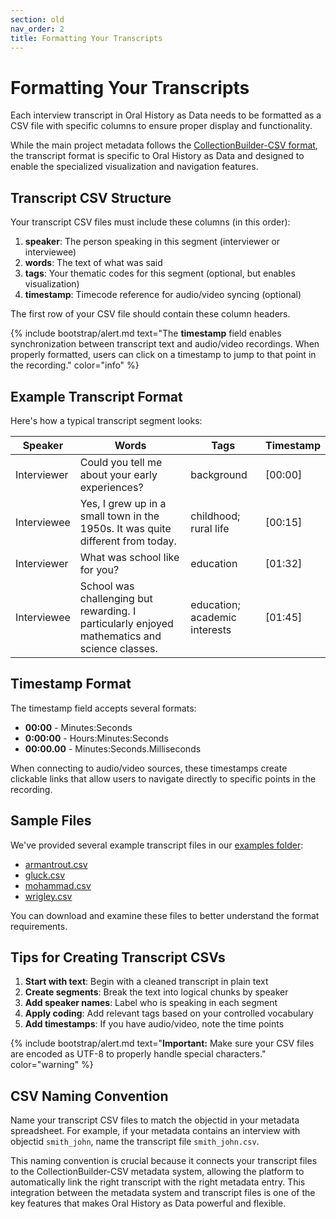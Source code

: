 ```yaml
---
section: old
nav_order: 2
title: Formatting Your Transcripts
---
```


<!-- This page has been moved to the 'old' documentation folder. See the new Prepare Your Content section for current guidance. -->

# Formatting Your Transcripts

Each interview transcript in Oral History as Data needs to be formatted as a CSV file with specific columns to ensure proper display and functionality. 

While the main project metadata follows the [CollectionBuilder-CSV format](https://collectionbuilder.github.io/cb-docs/docs/metadata/csv_metadata/), the transcript format is specific to Oral History as Data and designed to enable the specialized visualization and navigation features.

## Transcript CSV Structure

Your transcript CSV files must include these columns (in this order):

1. **speaker**: The person speaking in this segment (interviewer or interviewee)
2. **words**: The text of what was said
3. **tags**: Your thematic codes for this segment (optional, but enables visualization)
4. **timestamp**: Timecode reference for audio/video syncing (optional)

The first row of your CSV file should contain these column headers.

{% include bootstrap/alert.md text="The **timestamp** field enables synchronization between transcript text and audio/video recordings. When properly formatted, users can click on a timestamp to jump to that point in the recording." color="info" %}

## Example Transcript Format

Here's how a typical transcript segment looks:

| **Speaker**    | **Words**                                                                                                   | **Tags**                       | **Timestamp** |
|----------------|-------------------------------------------------------------------------------------------------------------|--------------------------------|---------------|
| Interviewer    | Could you tell me about your early experiences?                                                             | background                     | [00:00]       |
| Interviewee    | Yes, I grew up in a small town in the 1950s. It was quite different from today.                             | childhood; rural life          | [00:15]       |
| Interviewer    | What was school like for you?                                                                               | education                      | [01:32]       |
| Interviewee    | School was challenging but rewarding. I particularly enjoyed mathematics and science classes.              | education; academic interests  | [01:45]       |


## Timestamp Format

The timestamp field accepts several formats:

- **00:00** - Minutes:Seconds
- **0:00:00** - Hours:Minutes:Seconds
- **00:00.00** - Minutes:Seconds.Milliseconds

When connecting to audio/video sources, these timestamps create clickable links that allow users to navigate directly to specific points in the recording.

## Sample Files

We've provided several example transcript files in our [examples folder](/examples/):

- [armantrout.csv](/examples/armantrout-transcript-example.csv)
- [gluck.csv](/examples/gluck-transcript-example.csv)
- [mohammad.csv](/examples/mohammad-transcript-example.csv)
- [wrigley.csv](/examples/wrigley-transcript-example.csv)

You can download and examine these files to better understand the format requirements.

## Tips for Creating Transcript CSVs

1. **Start with text**: Begin with a cleaned transcript in plain text
2. **Create segments**: Break the text into logical chunks by speaker
3. **Add speaker names**: Label who is speaking in each segment
4. **Apply coding**: Add relevant tags based on your controlled vocabulary
5. **Add timestamps**: If you have audio/video, note the time points

{% include bootstrap/alert.md text="**Important:** Make sure your CSV files are encoded as UTF-8 to properly handle special characters." color="warning" %}

## CSV Naming Convention

Name your transcript CSV files to match the objectid in your metadata spreadsheet. For example, if your metadata contains an interview with objectid `smith_john`, name the transcript file `smith_john.csv`.

This naming convention is crucial because it connects your transcript files to the CollectionBuilder-CSV metadata system, allowing the platform to automatically link the right transcript with the right metadata entry. This integration between the metadata system and transcript files is one of the key features that makes Oral History as Data powerful and flexible.

<!-- This section has been replaced by the new combined 'Prepare Your Content' documentation. Please see ../prepare-content.md for the latest workflow. -->